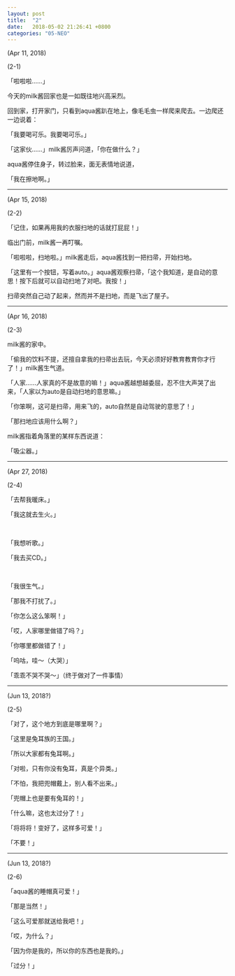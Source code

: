 ```yaml
---
layout: post
title:  "2"
date:   2018-05-02 21:26:41 +0800
categories: "05-NEO"
---
```

(Apr 11, 2018)

(2-1)

「啦啦啦……」

今天的milk酱回家也是一如既往地兴高采烈。

回到家，打开家门，只看到aqua酱趴在地上，像毛毛虫一样爬来爬去。一边爬还一边说着：

「我要喝可乐。我要喝可乐。」

「这家伙……」milk酱厉声问道，「你在做什么？」

aqua酱停住身子，转过脸来，面无表情地说道，

「我在擦地啊。」 ​​​

---

(Apr 15, 2018)

(2-2)

「记住，如果再用我的衣服扫地的话就打屁屁！」

临出门前，milk酱一再叮嘱。

「啦啦啦，扫地啦。」milk酱走后，aqua酱找到一把扫帚，开始扫地。

「这里有一个按钮，写着auto。」aqua酱观察扫帚，「这个我知道，是自动的意思！按下后就可以自动扫地了对吧。我按！」

扫帚突然自己动了起来，然而并不是扫地，而是飞出了屋子。

---

(Apr 16, 2018)

(2-3)

milk酱的家中。

「偷我的饮料不提，还擅自拿我的扫帚出去玩，今天必须好好教育教育你才行了！」milk酱生气道。

「人家……人家真的不是故意的嘛！」aqua酱越想越委屈，忍不住大声哭了出来，「人家以为auto是自动扫地的意思嘛。」

「你笨啊，这可是扫帚，用来飞的，auto自然是自动驾驶的意思了！」

「那扫地应该用什么啊？」

milk酱指着角落里的某样东西说道：

「吸尘器。」

---

(Apr 27, 2018)

(2-4)

「去帮我暖床。」

「我这就去生火。」

&nbsp;

「我想听歌。」

「我去买CD。」

&nbsp;

「我很生气。」

「那我不打扰了。」

「你怎么这么笨啊！」

「哎，人家哪里做错了吗？」

「你哪里都做错了！」

「呜咕，哇～（大哭）」

「乖乖不哭不哭～」（终于做对了一件事情）

---

(Jun 13, 2018?)

(2-5)

「对了，这个地方到底是哪里啊？」

「这里是兔耳族的王国。」

「所以大家都有兔耳啊。」

「对啦，只有你没有兔耳，真是个异类。」

「不怕，我把兜帽戴上，别人看不出来。」

「兜帽上也是要有兔耳的！」

「什么嘛，这也太过分了！」

「将将将！变好了，这样多可爱！」

「不要！」

---

(Jun 13, 2018?)

(2-6)

「aqua酱的睡帽真可爱！」

「那是当然！」

「这么可爱那就送给我吧！」

「哎，为什么？」

「因为你是我的，所以你的东西也是我的。」

「过分！」
